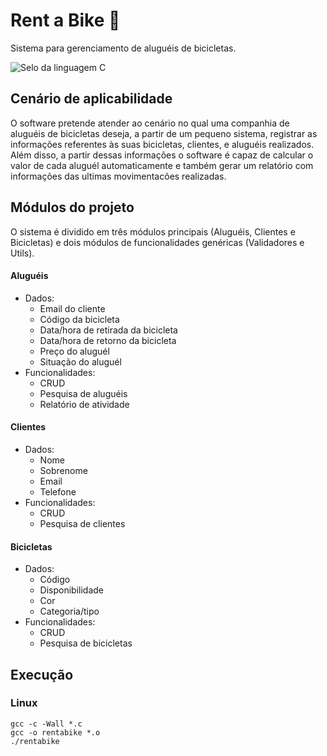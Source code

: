 # Rent a Bike 🚴

Sistema para gerenciamento de aluguéis de bicicletas.

<img src="https://img.shields.io/badge/C-00599C?style=for-the-badge&logo=c&logoColor=white" alt="Selo da linguagem C" title="Desenvolvido em C">

## Cenário de aplicabilidade

O software pretende atender ao cenário no qual uma companhia de aluguéis
de bicicletas deseja, a partir de um pequeno sistema, registrar as informações
referentes às suas bicicletas, clientes, e aluguéis realizados. Além disso,
a partir dessas informações o software é capaz de calcular o valor de cada
aluguél automaticamente e também gerar um relatório com informações das ultimas
movimentacões realizadas.

## Módulos do projeto

O sistema é dividido em três módulos principais (Aluguéis, Clientes e Bicicletas)
e dois módulos de funcionalidades genéricas (Validadores e Utils).

#### Aluguéis

- Dados:
  - Email do cliente
  - Código da bicicleta
  - Data/hora de retirada da bicicleta
  - Data/hora de retorno da bicicleta
  - Preço do aluguél
  - Situação do aluguél
- Funcionalidades:
  - CRUD
  - Pesquisa de aluguéis
  - Relatório de atividade

#### Clientes

- Dados:
  - Nome
  - Sobrenome
  - Email
  - Telefone
- Funcionalidades:
  - CRUD
  - Pesquisa de clientes

#### Bicicletas

- Dados:
  - Código
  - Disponibilidade
  - Cor
  - Categoria/tipo
- Funcionalidades:
  - CRUD
  - Pesquisa de bicicletas

## Execução

### Linux

```
gcc -c -Wall *.c
gcc -o rentabike *.o
./rentabike
```
